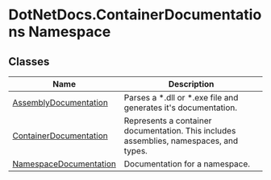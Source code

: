 # DotNetDocs.ContainerDocumentations Namespace
## Classes
|Name|Description|
|---|---|
|[AssemblyDocumentation](/docs/DotNetDocs/ContainerDocumentations/AssemblyDocumentation.md)|Parses a *.dll or *.exe file and generates it's documentation.|
|[ContainerDocumentation](/docs/DotNetDocs/ContainerDocumentations/ContainerDocumentation.md)|Represents a container documentation.  This includes assemblies, namespaces, and types.|
|[NamespaceDocumentation](/docs/DotNetDocs/ContainerDocumentations/NamespaceDocumentation.md)|Documentation for a namespace.|

